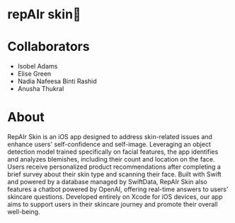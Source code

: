 # repAIr skin🌟

# Collaborators
- Isobel Adams
- Elise Green
- Nadia Nafeesa Binti Rashid
- Anusha Thukral

# About

RepAIr Skin is an iOS app designed to address skin-related issues and enhance users' self-confidence and self-image. Leveraging an object detection model trained specifically on facial features, the app identifies and analyzes blemishes, including their count and location on the face. Users receive personalized product recommendations after completing a brief survey about their skin type and scanning their face. Built with Swift and powered by a database managed by SwiftData, RepAIr Skin also features a chatbot powered by OpenAI, offering real-time answers to users' skincare questions. Developed entirely on Xcode for iOS devices, our app aims to support users in their skincare journey and promote their overall well-being.
